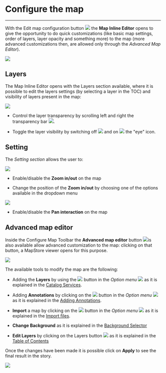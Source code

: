 # Configure the map
**********************

With the Edit map configuration button <img src="../img/button/configure-map-button.jpg" class="ms-docbutton"/> the **Map Inline Editor** opens to give the opportunity to do quick customizations (like basic map settings, order of layers, layer opacity and something more) to the map (more advanced customizations then, are allowed only through the *Advanced Map Editor*).

<img src="../img/configure-map/configure-map.jpg" class="ms-docimage"/>

## Layers 

The Map Inline Editor opens with the Layers section available, where it is possible to edit the layers settings (by selecting a layer in the TOC) and visibility of layers present in the map:

<img src="../img/configure-map/layers-conf.jpg" class="ms-docimage"/>

* Control the layer transparency by scrolling left and right the transparency bar <img src="../img/button/transparency-bar.jpg" class="ms-docbutton" style="max-height:20px"/>.

* Toggle the layer visibility by switching off <img src="../img/button/eyeoff.jpg" class="ms-docbutton"/> and on <img src="../img/button/eyeon.jpg" class="ms-docbutton"/> the "eye" icon.

## Setting 

The *Setting section* allows the user to:

<img src="../img/configure-map/setting-conf.jpg" class="ms-docimage"/>

* Enable/disable the **Zoom in/out** on the map

* Change the position of the **Zoom in/out** by choosing one of the options available in the dropdown menu

<img src="../img/configure-map/position-zoom.jpg" class="ms-docimage"/>

* Enable/disable the **Pan interaction** on the map

## Advanced map editor

Inside the Configure Map Toolbar the **Advanced map editor** button <img src="../img/button/edit_button.jpg" class="ms-docbutton"/>is also available allow advanced customization to the map: clicking on that button, a MapStore viewer opens for this purpose.

<img src="../img/configure-map/ad-edit-map.jpg" class="ms-docimage"/>

The available tools to modify the map are the following:

* Adding the **Layers** by using the <img src="../img/button/catalog-option.jpg" class="ms-docbutton" style="max-height:20px;"/> button in the *Option menu* <img src="../img/button/burger.jpg" class="ms-docbutton"/> as it is explained in the [Catalog Services](catalog.md).

* Adding  **Annotations** by clicking on the <img src="../img/button/annotation-option.jpg" class="ms-docbutton" style="max-height:20px;"/> button in the *Option menu* <img src="../img/button/burger.jpg" class="ms-docbutton"/> as it is explained in the [Adding Annotations](annotations.md).

* **Import** a map by clicking on the <img src="../img/button/import-button.jpg" class="ms-docbutton" style="max-height:20px;"/> button in the *Option menu* <img src="../img/button/burger.jpg" class="ms-docbutton"/> as it is explained in the [Import files](import.md).

* **Change Background** as it is explained in the [Background Selector](background.md)

* **Edit Layers** by clicking on the Layers button <img src="../img/button/show-layers.jpg" class="ms-docbutton"/> as it is explained in the [Table of Contents](toc.md)

Once the changes have been made it is possible click on **Apply** to see the final result in the story.

<img src="../img/configure-map/map-backg-inline.jpg" class="ms-docimage"/>